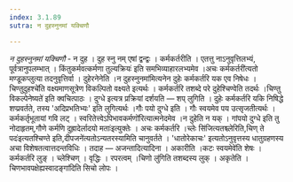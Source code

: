 ```yaml
---
index: 3.1.89
sutra: न दुहस्नुनमां यक्चिणौ

---
```

_न दुहस्नुनमां यक्चिणौ_ - न दुह । दुह स्नु नम् एषां द्वन्द्वः । कर्मकर्तरीति । एतत्तु नाऽनुवृत्तिलभ्यं, पूर्वत्रानुपलम्भात् । किंतुकर्मवत्कर्मणा तुल्यक्रियः॑ इति समभिव्याहारलभ्यमेव ।अचः कर्मकर्तरी॑त्यतो मण्डूकप्लुत्या तदनुवृत्तिर्वा । दुहेरनेनेति ।न दुहस्नुनमा॑मित्यनेन दुहेः कर्मकर्तरि यक एव निषेधः । चिण्तुदुहश्चे॑ति वक्ष्यमाणसूत्रेण विकल्पितो वक्ष्यते इत्यर्थः । कर्मकर्तरि तशब्दे परे दुहेश्चिण्वेति तदर्थः ।चिण्तु विकल्पेनेष्यते॑ इति क्वचित्पाठः । दुग्धे इत्यत्र प्रक्रियां दर्शयति —  शप् लुगिति । दुहेः कर्मकर्तरि यकि निषिद्धे शप्प्रवर्तते, तस्य 'अदिप्रभतिभ्यः' इति लुगित्यर्थः ।गौः पयो दुग्धे इति । गौः स्वयमेव पय उत्सृजतीत्यर्थः । कर्मकर्तृभूतायां गवि लट् । स्वरितेत्त्वेऽपिभावकर्मणो॑रित्यात्मनेदमेव ।न दुहेति न यक् । गांपयो दुग्धे इति तु नोदाहृतम्,गौणे कर्मणि दुह्रादेर्लादयो मताः॑इत्युक्तेः । अचः कर्मकर्तरि ।च्लेः सि॑जित्यतश्च्लेरिति,चिण् ते पदः॑इत्यतश्चिण्ते इति,दीपजने॑त्यतोऽन्यतरस्यामिति चानुवर्तते । 'धातोरेकाचः' इत्यतोऽनुवृत्तस्य धातुग्रहणस्य अचा विशेषतत्वात्तदन्तविधिः । तदाह —  अजन्तादित्यादिना । अकारीति ।कटः स्वयमेवे॑ति शेषः । कर्मकर्तरि लुङ् । च्लेश्चिण् । वृद्धिः । रपरत्वम् ।चिणो लु॑गिति तशब्दस्य लुक् । अकृतेति । चिणभावपक्षेह्यस्वादङ्गा॑दिति सिचो लोपः ।